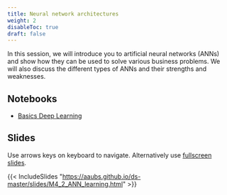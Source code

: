 ```yaml
---
title: Neural network architectures
weight: 2
disableToc: true
draft: false
---
```


In this session, we will introduce you to artificial neural networks (ANNs) and show how they can be used to solve various business problems. We will also discuss the different types of ANNs and their strengths and weaknesses.

   
## Notebooks

* [Basics Deep Learning](https://colab.research.google.com/github/aaubs/ds-master/blob/main/notebooks/M4_1_ann_intro.ipynb)

## Slides

Use arrows keys on keyboard to navigate. Alternatively use [fullscreen slides](https://aaubs.github.io/ds-master/slides/M4_2_ANN_learning.html).

{{< IncludeSlides "https://aaubs.github.io/ds-master/slides/M4_2_ANN_learning.html" >}}


